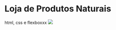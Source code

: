 # Loja de Produtos Naturais

html, css e flexboxxx
<img src="https://github.com/dieegobs/loja-de-produtos-naturais/blob/main/images/Site.png?raw=true"/>
